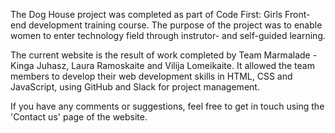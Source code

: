 The Dog House project was completed as part of Code First: Girls Front-end development training course.
The purpose of the project was to enable women to enter technology field through instrutor- and self-guided learning.

The current website is the result of work completed by Team Marmalade - Kinga Juhasz, Laura Ramoskaite and Vilija Lomeikaite. 
It allowed the team members to develop their web development skills in HTML, CSS and JavaScript, using GitHub and Slack for project management. 

If you have any comments or suggestions, feel free to get in touch using the 'Contact us' page of the website.

